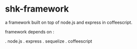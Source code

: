shk-framework
=============

a framework built on top of node.js and express in coffeescript.

framework depends on :

. node.js
. express
. sequelize
. coffeescript
